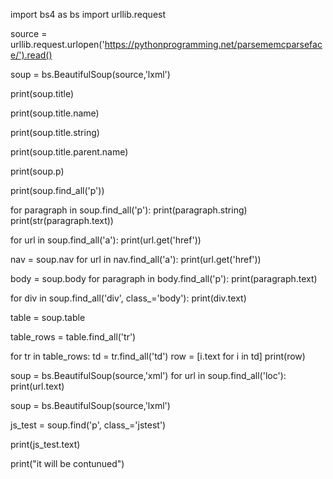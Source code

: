 import bs4 as bs
import urllib.request

source = urllib.request.urlopen('https://pythonprogramming.net/parsememcparseface/').read()

soup = bs.BeautifulSoup(source,'lxml')

print(soup.title)

print(soup.title.name)

print(soup.title.string)

print(soup.title.parent.name)

print(soup.p)

print(soup.find_all('p'))

for paragraph in soup.find_all('p'):
    print(paragraph.string)
    print(str(paragraph.text))

for url in soup.find_all('a'):
    print(url.get('href'))

nav = soup.nav
for url in nav.find_all('a'):
    print(url.get('href'))
          
body = soup.body
for paragraph in body.find_all('p'):
    print(paragraph.text)

for div in soup.find_all('div', class_='body'):
    print(div.text)

table = soup.table

table_rows = table.find_all('tr')

for tr in table_rows:
    td = tr.find_all('td')
    row = [i.text for i in td]
    print(row)

soup = bs.BeautifulSoup(source,'xml')
for url in soup.find_all('loc'):
    print(url.text)

soup = bs.BeautifulSoup(source,'lxml')

js_test = soup.find('p', class_='jstest')

print(js_test.text)

print("it will be contunued")

